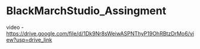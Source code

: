 # BlackMarchStudio_Assingment

video - https://drive.google.com/file/d/1Dk9Nr8sWeiwASPNThyP19OhRBtzDrMo6/view?usp=drive_link
